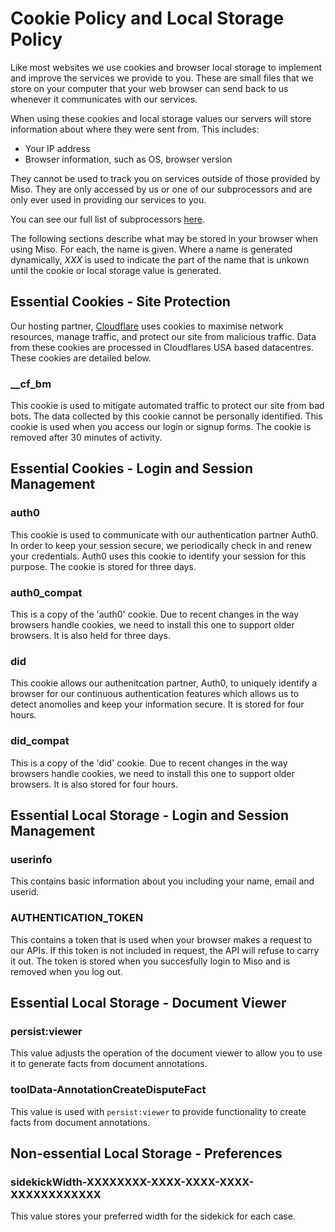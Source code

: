 Cookie Policy and Local Storage Policy
=============

Like most websites we use cookies and browser local storage to implement and
improve the services we provide to you. These are small files that we store on
your computer that your web browser can send back to us whenever it
communicates with our services.

When using these cookies and local storage values our servers will store
information about where they were sent from. This includes:

*   Your IP address
*   Browser information, such as OS, browser version

They cannot be used to track you on services outside of those provided
by Miso. They are only accessed by us or one of our subprocessors and are only
ever used in providing our services to you.

You can see our full list of subprocessors
[here](subprocessors.md).

The following sections describe what may be stored in your browser when using
Miso. For each, the name is given. Where a name is generated dynamically, _XXX_
is used to indicate the part of the name that is unkown until the cookie or
local storage value is generated.

Essential Cookies - Site Protection
-----------------------------------

Our hosting partner, [Cloudflare](subprocessors.md) uses cookies to
maximise network resources, manage traffic, and protect our site from malicious
traffic. Data from these cookies are processed in Cloudflares USA based
datacentres. These cookies are detailed below.

### \_\_cf\_bm

This cookie is used to mitigate automated traffic to protect our site from bad
bots. The data collected by this cookie cannot be personally identified. This
cookie is used when you access our login or signup forms. The cookie is removed
after 30 minutes of activity.

Essential Cookies - Login and Session Management
------------------------------------------------

### auth0

This cookie is used to communicate with our authentication partner Auth0. In
order to keep your session secure, we periodically check in and renew your
credentials. Auth0 uses this cookie to identify your session for this purpose.
The cookie is stored for three days.

### auth0\_compat

This is a copy of the 'auth0' cookie. Due to recent changes in the way browsers
handle cookies, we need to install this one to support older browsers. It is
also held for three days.

### did

This cookie allows our authenitcation partner, Auth0, to uniquely identify a
browser for our continuous authentication features which allows us to detect
anomolies and keep your information secure. It is stored for four hours.

### did\_compat

This is a copy of the 'did' cookie. Due to recent changes in the way browsers
handle cookies, we need to install this one to support older browsers. It is
also stored for four hours.

Essential Local Storage - Login and Session Management
------------------------------------------------------

### userinfo

This contains basic information about you including your name, email and userid.

### AUTHENTICATION\_TOKEN

This contains a token that is used when your browser makes a request to our
APIs. If this token is not included in request, the API will refuse to carry it
out. The token is stored when you succesfully login to Miso and is removed when
you log out.

Essential Local Storage - Document Viewer
-----------------------------------------

### persist:viewer

This value adjusts the operation of the document viewer to allow you to use it
to generate facts from document annotations.

### toolData-AnnotationCreateDisputeFact

This value is used with `persist:viewer` to provide functionality to create
facts from document annotations.

Non-essential Local Storage - Preferences
-----------------------------------------

### sidekickWidth-XXXXXXXX-XXXX-XXXX-XXXX-XXXXXXXXXXXX

This value stores your preferred width for the sidekick for each case.
